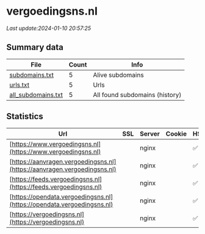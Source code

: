 # vergoedingsns.nl
*Last update:2024-01-10 20:57:25*
## Summary data
| File       | Count | Info |
|------------|-------|------|
|[subdomains.txt](/data/vergoedingsns/subdomains.txt)|5|Alive subdomains|
|[urls.txt](/data/vergoedingsns/urls.txt)|5|Urls|
|[all_subdomains.txt](/data/vergoedingsns/all_subdomains.txt)|5|All found subdomains (history)|
## Statistics
| Url | SSL | Server | Cookie | HSTS | CSP | XFO | XXP | RP | Tech |
|------------|-------|------|------|------|------|------|------|------|------|
|[https://www.vergoedingsns.nl](https://www.vergoedingsns.nl)| |nginx| |:white_check_mark: | |:warning: |:white_check_mark: |:white_check_mark: |:white_check_mark: |Bloomreach HSTS Ngin...|
|[https://aanvragen.vergoedingsns.nl](https://aanvragen.vergoedingsns.nl)| |nginx| |:white_check_mark: | | |:white_check_mark: | |:white_check_mark: |HSTS Nginx|
|[https://feeds.vergoedingsns.nl](https://feeds.vergoedingsns.nl)| |nginx| |:white_check_mark: | | |:white_check_mark: |:white_check_mark: |:white_check_mark: |HSTS Nginx|
|[https://opendata.vergoedingsns.nl](https://opendata.vergoedingsns.nl)| |nginx| |:white_check_mark: | | |:white_check_mark: |:white_check_mark: |:white_check_mark: |HSTS Nginx|
|[https://vergoedingsns.nl](https://vergoedingsns.nl)| |nginx| |:white_check_mark: | |:warning: |:white_check_mark: |:white_check_mark: |:white_check_mark: |HSTS Nginx|